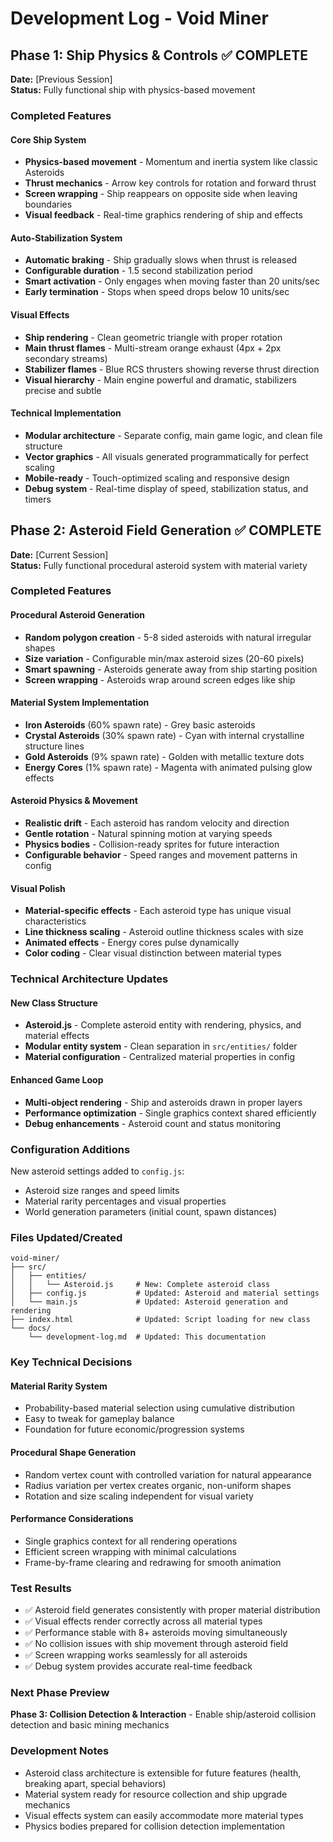 # Development Log - Void Miner

## Phase 1: Ship Physics & Controls ✅ COMPLETE

**Date:** [Previous Session]  
**Status:** Fully functional ship with physics-based movement

### Completed Features

#### Core Ship System
- **Physics-based movement** - Momentum and inertia system like classic Asteroids
- **Thrust mechanics** - Arrow key controls for rotation and forward thrust
- **Screen wrapping** - Ship reappears on opposite side when leaving boundaries
- **Visual feedback** - Real-time graphics rendering of ship and effects

#### Auto-Stabilization System
- **Automatic braking** - Ship gradually slows when thrust is released
- **Configurable duration** - 1.5 second stabilization period
- **Smart activation** - Only engages when moving faster than 20 units/sec
- **Early termination** - Stops when speed drops below 10 units/sec

#### Visual Effects
- **Ship rendering** - Clean geometric triangle with proper rotation
- **Main thrust flames** - Multi-stream orange exhaust (4px + 2px secondary streams)
- **Stabilizer flames** - Blue RCS thrusters showing reverse thrust direction
- **Visual hierarchy** - Main engine powerful and dramatic, stabilizers precise and subtle

#### Technical Implementation
- **Modular architecture** - Separate config, main game logic, and clean file structure
- **Vector graphics** - All visuals generated programmatically for perfect scaling
- **Mobile-ready** - Touch-optimized scaling and responsive design
- **Debug system** - Real-time display of speed, stabilization status, and timers

## Phase 2: Asteroid Field Generation ✅ COMPLETE

**Date:** [Current Session]  
**Status:** Fully functional procedural asteroid system with material variety

### Completed Features

#### Procedural Asteroid Generation
- **Random polygon creation** - 5-8 sided asteroids with natural irregular shapes
- **Size variation** - Configurable min/max asteroid sizes (20-60 pixels)
- **Smart spawning** - Asteroids generate away from ship starting position
- **Screen wrapping** - Asteroids wrap around screen edges like ship

#### Material System Implementation
- **Iron Asteroids** (60% spawn rate) - Grey basic asteroids
- **Crystal Asteroids** (30% spawn rate) - Cyan with internal crystalline structure lines
- **Gold Asteroids** (9% spawn rate) - Golden with metallic texture dots
- **Energy Cores** (1% spawn rate) - Magenta with animated pulsing glow effects

#### Asteroid Physics & Movement
- **Realistic drift** - Each asteroid has random velocity and direction
- **Gentle rotation** - Natural spinning motion at varying speeds
- **Physics bodies** - Collision-ready sprites for future interaction
- **Configurable behavior** - Speed ranges and movement patterns in config

#### Visual Polish
- **Material-specific effects** - Each asteroid type has unique visual characteristics
- **Line thickness scaling** - Asteroid outline thickness scales with size
- **Animated effects** - Energy cores pulse dynamically
- **Color coding** - Clear visual distinction between material types

### Technical Architecture Updates

#### New Class Structure
- **Asteroid.js** - Complete asteroid entity with rendering, physics, and material effects
- **Modular entity system** - Clean separation in `src/entities/` folder
- **Material configuration** - Centralized material properties in config

#### Enhanced Game Loop
- **Multi-object rendering** - Ship and asteroids drawn in proper layers
- **Performance optimization** - Single graphics context shared efficiently
- **Debug enhancements** - Asteroid count and status monitoring

### Configuration Additions
New asteroid settings added to `config.js`:
- Asteroid size ranges and speed limits
- Material rarity percentages and visual properties
- World generation parameters (initial count, spawn distances)

### Files Updated/Created
```
void-miner/
├── src/
│   ├── entities/
│   │   └── Asteroid.js     # New: Complete asteroid class
│   ├── config.js           # Updated: Asteroid and material settings
│   └── main.js             # Updated: Asteroid generation and rendering
├── index.html              # Updated: Script loading for new class
└── docs/
    └── development-log.md  # Updated: This documentation
```

### Key Technical Decisions

#### Material Rarity System
- Probability-based material selection using cumulative distribution
- Easy to tweak for gameplay balance
- Foundation for future economic/progression systems

#### Procedural Shape Generation
- Random vertex count with controlled variation for natural appearance
- Radius variation per vertex creates organic, non-uniform shapes
- Rotation and size scaling independent for visual variety

#### Performance Considerations
- Single graphics context for all rendering operations
- Efficient screen wrapping with minimal calculations
- Frame-by-frame clearing and redrawing for smooth animation

### Test Results
- ✅ Asteroid field generates consistently with proper material distribution
- ✅ Visual effects render correctly across all material types
- ✅ Performance stable with 8+ asteroids moving simultaneously
- ✅ No collision issues with ship movement through asteroid field
- ✅ Screen wrapping works seamlessly for all asteroids
- ✅ Debug system provides accurate real-time feedback

### Next Phase Preview
**Phase 3: Collision Detection & Interaction** - Enable ship/asteroid collision detection and basic mining mechanics

### Development Notes
- Asteroid class architecture is extensible for future features (health, breaking apart, special behaviors)
- Material system ready for resource collection and ship upgrade mechanics
- Visual effects system can easily accommodate more material types
- Physics bodies prepared for collision detection implementation